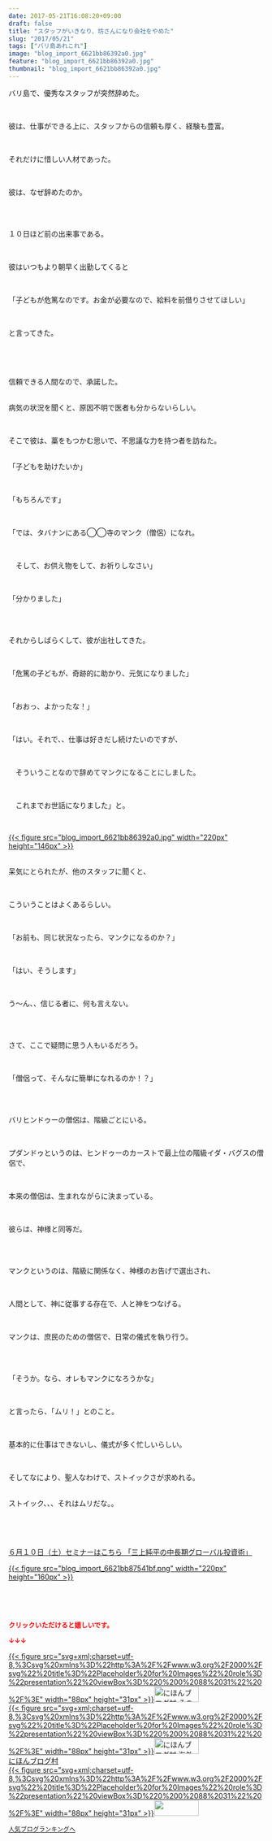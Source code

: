 ```yaml
---
date: 2017-05-21T16:08:20+09:00
draft: false
title: "スタッフがいきなり、坊さんになり会社をやめた"
slug: "2017/05/21"
tags: ["バリ島あれこれ"]
image: "blog_import_6621bb86392a0.jpg"
feature: "blog_import_6621bb86392a0.jpg"
thumbnail: "blog_import_6621bb86392a0.jpg"
---
```

<p>バリ島で、優秀なスタッフが突然辞めた。</p><p> </p><p>彼は、仕事ができる上に、スタッフからの信頼も厚く、経験も豊富。</p><p> </p><p>それだけに惜しい人材であった。</p><p> </p><p>彼は、なぜ辞めたのか。</p><p> </p><p><br/>１０日ほど前の出来事である。</p><p> </p><p>彼はいつもより朝早く出勤してくると</p><p> </p><p>「子どもが危篤なのです。お金が必要なので、給料を前借りさせてほしい」</p><p> </p><p>と言ってきた。</p><p> </p><p> </p><p>信頼できる人間なので、承諾した。</p><p><br/>病気の状況を聞くと、原因不明で医者も分からないらしい。</p><p> </p><p>そこで彼は、藁をもつかむ思いで、不思議な力を持つ者を訪ねた。</p><p><br/>「子どもを助けたいか」</p><p> </p><p>「もちろんです」</p><p> </p><p>「では、タバナンにある◯◯寺のマンク（僧侶）になれ。</p><p> </p><p>　そして、お供え物をして、お祈りしなさい」</p><p> </p><p>「分かりました」</p><p> </p><p><br/>それからしばらくして、彼が出社してきた。</p><p> </p><p>「危篤の子どもが、奇跡的に助かり、元気になりました」</p><p> </p><p>「おおっ、よかったな！」</p><p> </p><p>「はい。それで、、仕事は好きだし続けたいのですが、</p><p> </p><p>　そういうことなので辞めてマンクになることにしました。</p><p> </p><p>　これまでお世話になりました」と。</p><p> </p><p><a href="blog_import_6621bb86392a0.jpg">{{< figure src="blog_import_6621bb86392a0.jpg" width="220px" height="146px" >}}</a></p><p><br/>呆気にとられたが、他のスタッフに聞くと、</p><p> </p><p>こういうことはよくあるらしい。</p><p> </p><p>「お前も、同じ状況なったら、マンクになるのか？」</p><p> </p><p>「はい、そうします」</p><p> </p><p>う～ん、、信じる者に、何も言えない。</p><p> </p><p><br/>さて、ここで疑問に思う人もいるだろう。</p><p> </p><p>「僧侶って、そんなに簡単になれるのか！？」</p><p> </p><p><br/>バリヒンドゥーの僧侶は、階級ごとにいる。</p><p> </p><p>プダンドゥというのは、ヒンドゥーのカーストで最上位の階級イダ・バグスの僧侶で、</p><p> </p><p>本来の僧侶は、生まれながらに決まっている。</p><p> </p><p>彼らは、神様と同等だ。</p><p> </p><p><br/>マンクというのは、階級に関係なく、神様のお告げで選出され、</p><p> </p><p>人間として、神に従事する存在で、人と神をつなげる。</p><p> </p><p>マンクは、庶民のための僧侶で、日常の儀式を執り行う。</p><p> </p><p><br/>「そうか。なら、オレもマンクになろうかな」</p><p> </p><p>と言ったら、「ムリ！」とのこと。</p><p> </p><p>基本的に仕事はできないし、儀式が多く忙しいらしい。</p><p> </p><p>そしてなにより、聖人なわけで、ストイックさが求めれる。</p><p><br/>ストイック、、、それはムリだな。。</p><p> </p><p> </p><p><a href="10_ek" target="_blank">６月１０日（土）セミナーはこちら 「三上純平の中長期グローバル投資術」</a></p><p><a href="10_ek" target="_blank">{{< figure src="blog_import_6621bb87541bf.png" width="220px" height="160px" >}}</a></p><p> </p><p> </p><p><font color="#ff0000" size="2"><strong>クリックいただけると嬉しいです。</strong></font></p><p><font color="#ff0000" size="2"><strong>↓↓↓</strong></font></p><p><a href="ranking.html?p_cid=01260127" id="&amp;blogmura_banner" target="_blank">{{< figure src="svg+xml;charset=utf-8,%3Csvg%20xmlns%3D%22http%3A%2F%2Fwww.w3.org%2F2000%2Fsvg%22%20title%3D%22Placeholder%20for%20Images%22%20role%3D%22presentation%22%20viewBox%3D%220%200%2088%2031%22%20%2F%3E" width="88px" height="31px" >}}<noscript><img alt="にほんブログ村 その他生活ブログ 不動産投資へ" border="0" height="31" src="//life.blogmura.com/hudousantoushi/img/hudousantoushi88_31.gif" width="88"></noscript></a><br/><a href="ranking.html?p_cid=01260127" target="_blank">{{< figure src="svg+xml;charset=utf-8,%3Csvg%20xmlns%3D%22http%3A%2F%2Fwww.w3.org%2F2000%2Fsvg%22%20title%3D%22Placeholder%20for%20Images%22%20role%3D%22presentation%22%20viewBox%3D%220%200%2088%2031%22%20%2F%3E" width="88px" height="31px" >}}<noscript><img alt="にほんブログ村 海外生活ブログ バリ島情報へ" border="0" height="31" src="https://img-proxy.blog-video.jp/images?url=http%3A%2F%2Foverseas.blogmura.com%2Fbali%2Fimg%2Fbali88_31.gif" width="88"></noscript></a><br/><a href="ranking.html?p_cid=01260127" target="_blank">にほんブログ村</a><br/><a href="link.php?1804582" title="人気ブログランキングへ">{{< figure src="svg+xml;charset=utf-8,%3Csvg%20xmlns%3D%22http%3A%2F%2Fwww.w3.org%2F2000%2Fsvg%22%20title%3D%22Placeholder%20for%20Images%22%20role%3D%22presentation%22%20viewBox%3D%220%200%2088%2031%22%20%2F%3E" width="88px" height="31px" >}}<noscript><img border="0" height="31" src="https://blog.with2.net/img/banner/banner_22.gif" width="88"></noscript></a></p><p><a href="link.php?1804582" style="font-size: 12px;">人気ブログランキングへ</a></p>

